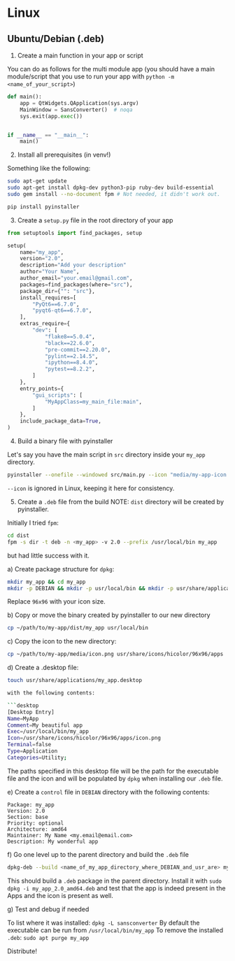 # Linux

## Ubuntu/Debian (.deb)

1. Create a main function in your app or script

You can do as follows for the multi module app (you should have a main module/script that you use to run your app with `python -m <name_of_your_script>`)

```python
def main():
    app = QtWidgets.QApplication(sys.argv)
    MainWindow = SansConverter()  # noqa
    sys.exit(app.exec())


if __name__ == "__main__":
    main()
```

2. Install all prerequisites (in venv!)

Something like the following:

```bash
sudo apt-get update
sudo apt-get install dpkg-dev python3-pip ruby-dev build-essential
sudo gem install --no-document fpm # Not needed, it didn't work out.

pip install pyinstaller
```

3. Create a `setup.py` file in the root directory of your app

```python
from setuptools import find_packages, setup

setup(
    name="my_app",
    version="2.0",
    description="Add your description"
    author="Your Name",
    author_email="your.email@gmail.com",
    packages=find_packages(where="src"),
    package_dir={"": "src"},
    install_requires=[
        "PyQt6==6.7.0",
        "pyqt6-qt6==6.7.0",
    ],
    extras_require={
        "dev": [
            "flake8==5.0.4",
            "black==22.6.0",
            "pre-commit==2.20.0",
            "pylint==2.14.5",
            "ipython==8.4.0",
            "pytest==8.2.2",
        ]
    },
    entry_points={
        "gui_scripts": [
            "MyAppClass=my_main_file:main",
        ]
    },
    include_package_data=True,
)
```

4. Build a binary file with pyinstaller

Let's say you have the main script in `src` directory inside your `my_app` directory.

```bash
pyinstaller --onefile --windowed src/main.py --icon "media/my-app-icon.png"
```

`--icon` is ignored in Linux, keeping it here for consistency.

5. Create a `.deb` file from the build
NOTE: `dist` directory will be created by pyinstaller.

Initially I tried `fpm`:

```bash
cd dist
fpm -s dir -t deb -n <my_app> -v 2.0 --prefix /usr/local/bin my_app
```

but had little success with it.

a) Create package structure for `dpkg`:

```bash
mkdir my_app && cd my_app
mkdir -p DEBIAN && mkdir -p usr/local/bin && mkdir -p usr/share/applications && mkdir -p usr/share/icons/hicolor/96x96/apps
```

Replace `96x96` with your icon size.

b) Copy or move the binary created by pyinstaller to our new directory

```bash
cp ~/path/to/my-app/dist/my_app usr/local/bin
```

c) Copy the icon to the new directory:

```bash
cp ~/path/to/my-app/media/icon.png usr/share/icons/hicolor/96x96/apps
```

d) Create a .desktop file:

```bash
touch usr/share/applications/my_app.desktop

with the following contents:

```desktop
[Desktop Entry]
Name=MyApp
Comment=My beautiful app
Exec=/usr/local/bin/my_app
Icon=/usr/share/icons/hicolor/96x96/apps/icon.png
Terminal=false
Type=Application
Categories=Utility;
```

The paths specified in this desktop file will be the path for the executable file and the icon and will be populated by `dpkg` when installing our `.deb` file.

e) Create a `control` file in `DEBIAN` directory with the following contents:

```
Package: my_app
Version: 2.0
Section: base
Priority: optional
Architecture: amd64
Maintainer: My Name <my.email@email.com>
Description: My wonderful app
```

f) Go one level up to the parent directory and build the `.deb` file

```bash
dpkg-deb --build <name_of_my_app_directory_where_DEBIAN_and_usr_are> my_app_2.0_amd64.deb
```

This should build a `.deb` package in the parent directory. Install it with `sudo dpkg -i my_app_2.0_amd64.deb` and test that the app is indeed present in the Apps and the icon is present as well.

g) Test and debug if needed

To list where it was installed: `dpkg -L sansconverter`
By default the executable can be run from `/usr/local/bin/my_app`
To remove the installed `.deb`: `sudo apt purge my_app`

Distribute!
